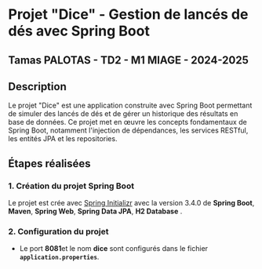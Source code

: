 # Projet "Dice" - Gestion de lancés de dés avec Spring Boot

## Tamas PALOTAS - TD2 - M1 MIAGE - 2024-2025

## Description
Le projet "Dice" est une application construite avec Spring Boot permettant de simuler des lancés de dés et de gérer un historique des résultats en base de données. Ce projet met en œuvre les concepts fondamentaux de Spring Boot, notamment l'injection de dépendances, les services RESTful, les entités JPA et les repositories.


## Étapes réalisées
### 1. Création du projet Spring Boot
Le projet est crée avec [Spring Initializr](https://start.spring.io/) avec la version 3.4.0 de **Spring Boot**, **Maven**, **Spring Web**, **Spring Data JPA**, **H2 Database** .

### 2. Configuration du projet
- Le port **8081**et le nom **dice** sont configurés dans le fichier **`application.properties`**.

###